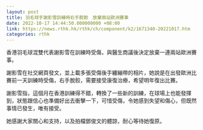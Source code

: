 ```yaml
---
layout: post
title: 羽毛球手謝影雪訓練時右手脫骹　放棄兩站歐洲賽事　
date: 2022-10-17 14:44:50.000000000 +08:00
link: https://news.rthk.hk/rthk/ch/component/k2/1671340-20221017.htm
categories: rthk
---
```


香港羽毛球混雙代表謝影雪在訓練時受傷，與醫生商議後決定放棄一連兩站歐洲賽事。

謝影雪在社交網頁發文，並上載多張受傷後手纏繃帶的相片，她說是在出發歐洲比賽前一天訓練時受傷，右手脫骹，需要接受康復治療，希望明年復出比賽。

謝影雪指，這個月在香港訓練得不錯，轉換了一些新的訓練，在球場上也能發揮到，狀態跟信心也準備好出去衝擊一下，可惜受傷，令她感到失望和傷心，但既然事情已發生，唯有接受。

她感謝大家關心和支持，以及拍檔鄧俊文的體諒，耐心等待她復原。
